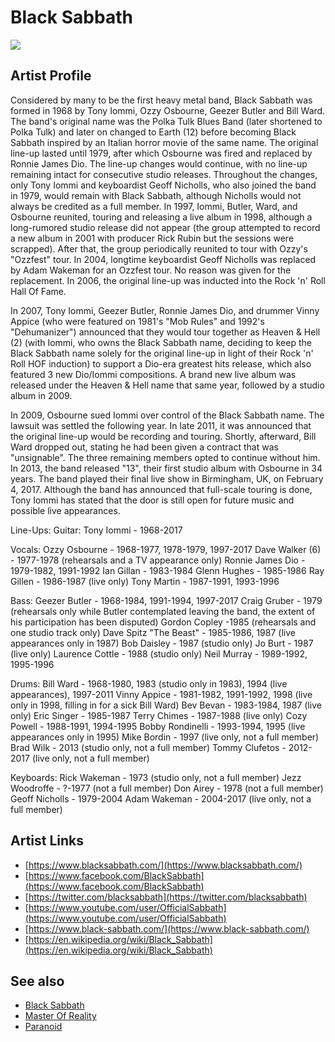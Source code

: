 # Black Sabbath

![](../../asssets/artists/Black_Sabbath.png)

## Artist Profile

Considered by many to be the first heavy metal band, Black Sabbath was formed in 1968 by Tony Iommi, Ozzy Osbourne, Geezer Butler and Bill Ward.
The band's original name was the Polka Tulk Blues Band (later shortened to Polka Tulk) and later on changed to Earth (12) before becoming Black Sabbath inspired by an Italian horror movie of the same name.
The original line-up lasted until 1979, after which Osbourne was fired and replaced by Ronnie James Dio. The line-up changes would continue, with no line-up remaining intact for consecutive studio releases. Throughout the changes, only Tony Iommi and keyboardist Geoff Nicholls, who also joined the band in 1979, would remain with Black Sabbath, although Nicholls would not always be credited as a full member. In 1997, Iommi, Butler, Ward, and Osbourne reunited, touring and releasing a live album in 1998, although a long-rumored studio release did not appear (the group attempted to record a new album in 2001 with producer Rick Rubin but the sessions were scrapped). After that, the group periodically reunited to tour with Ozzy's "Ozzfest" tour. In 2004, longtime keyboardist Geoff Nicholls was replaced by Adam Wakeman for an Ozzfest tour. No reason was given for the replacement. In 2006, the original line-up was inducted into the Rock 'n' Roll Hall Of Fame.

In 2007, Tony Iommi, Geezer Butler, Ronnie James Dio, and drummer Vinny Appice (who were featured on 1981's "Mob Rules" and 1992's "Dehumanizer") announced that they would tour together as Heaven &amp; Hell (2) (with Iommi, who owns the Black Sabbath name, deciding to keep the Black Sabbath name solely for the original line-up in light of their Rock 'n' Roll HOF induction) to support a Dio-era greatest hits release, which also featured 3 new Dio/Iommi compositions. A brand new live album was released under the Heaven & Hell name that same year, followed by a studio album in 2009.

In 2009, Osbourne sued Iommi over control of the Black Sabbath name. The lawsuit was settled the following year. In late 2011, it was announced that the original line-up would be recording and touring. Shortly, afterward, Bill Ward dropped out, stating he had been given a contract that was "unsignable". The three remaining members opted to continue without him. In 2013, the band released "13", their first studio album with Osbourne in 34 years. The band played their final live show in Birmingham, UK, on February 4, 2017. Although the band has announced that full-scale touring is done, Tony Iommi has stated that the door is still open for future music and possible live appearances.

Line-Ups:
Guitar:
Tony Iommi - 1968-2017

Vocals:
Ozzy Osbourne - 1968-1977, 1978-1979, 1997-2017
Dave Walker (6) - 1977-1978 (rehearsals and a TV appearance only)
Ronnie James Dio - 1979-1982, 1991-1992
Ian Gillan - 1983-1984
Glenn Hughes - 1985-1986
Ray Gillen - 1986-1987 (live only)
Tony Martin - 1987-1991, 1993-1996

Bass:
Geezer Butler - 1968-1984, 1991-1994, 1997-2017
Craig Gruber - 1979 (rehearsals only while Butler contemplated leaving the band, the extent of his participation has been disputed)
Gordon Copley -1985 (rehearsals and one studio track only)
Dave Spitz "The Beast" - 1985-1986, 1987 (live appearances only in 1987)
Bob Daisley - 1987 (studio only)
Jo Burt - 1987 (live only)
Laurence Cottle - 1988 (studio only)
Neil Murray - 1989-1992, 1995-1996

Drums:
Bill Ward - 1968-1980, 1983 (studio only in 1983), 1994 (live appearances), 1997-2011
Vinny Appice - 1981-1982, 1991-1992, 1998 (live only in 1998, filling in for a sick Bill Ward)
Bev Bevan - 1983-1984, 1987 (live only)
Eric Singer - 1985-1987
Terry Chimes - 1987-1988 (live only)
Cozy Powell - 1988-1991, 1994-1995
Bobby Rondinelli - 1993-1994, 1995 (live appearances only in 1995)
Mike Bordin - 1997 (live only, not a full member)
Brad Wilk - 2013 (studio only, not a full member)
Tommy Clufetos - 2012-2017 (live only, not a full member)

Keyboards:
Rick Wakeman - 1973 (studio only, not a full member)
Jezz Woodroffe - ?-1977 (not a full member)
Don Airey - 1978 (not a full member)
Geoff Nicholls - 1979-2004
Adam Wakeman - 2004-2017 (live only, not a full member)

## Artist Links

- [https://www.blacksabbath.com/](https://www.blacksabbath.com/)
- [https://www.facebook.com/BlackSabbath](https://www.facebook.com/BlackSabbath)
- [https://twitter.com/blacksabbath](https://twitter.com/blacksabbath)
- [https://www.youtube.com/user/OfficialSabbath](https://www.youtube.com/user/OfficialSabbath)
- [https://www.black-sabbath.com/](https://www.black-sabbath.com/)
- [https://en.wikipedia.org/wiki/Black_Sabbath](https://en.wikipedia.org/wiki/Black_Sabbath)


## See also

- [Black Sabbath](Black_Sabbath-Black_Sabbath.md)
- [Master Of Reality](Black_Sabbath-Master_Of_Reality.md)
- [Paranoid](Black_Sabbath-Paranoid.md)
